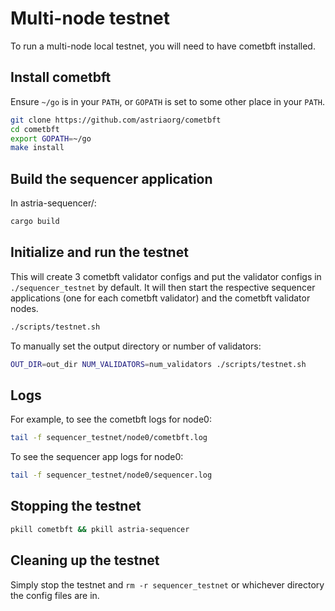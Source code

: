 # Multi-node testnet

To run a multi-node local testnet, you will need to have cometbft installed.

## Install cometbft

Ensure `~/go` is in your `PATH`, or `GOPATH` is set to some other place in your
`PATH`.

```sh
git clone https://github.com/astriaorg/cometbft
cd cometbft
export GOPATH=~/go
make install
```

## Build the sequencer application

In astria-sequencer/:

```sh
cargo build
```

## Initialize and run the testnet

This will create 3 cometbft validator configs and put the validator configs in
`./sequencer_testnet` by default. It will then start the respective sequencer
applications (one for each cometbft validator) and the cometbft validator nodes.

```sh
./scripts/testnet.sh
```

To manually set the output directory or number of validators:

```sh
OUT_DIR=out_dir NUM_VALIDATORS=num_validators ./scripts/testnet.sh
```

## Logs

For example, to see the cometbft logs for node0:

```sh
tail -f sequencer_testnet/node0/cometbft.log 
```

To see the sequencer app logs for node0:

```sh
tail -f sequencer_testnet/node0/sequencer.log 
```

## Stopping the testnet

```sh
pkill cometbft && pkill astria-sequencer
```

## Cleaning up the testnet

Simply stop the testnet and `rm -r sequencer_testnet` or whichever directory the
config files are in.
